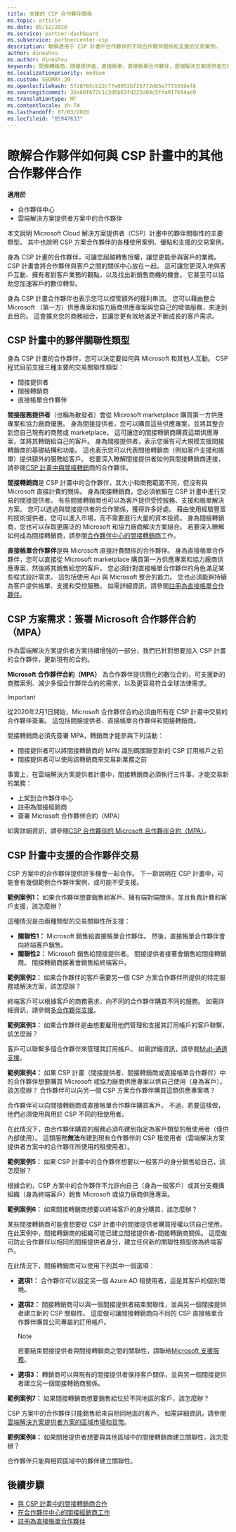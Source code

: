 ```yaml
---
title: 支援的 CSP 合作夥伴關係
ms.topic: article
ms.date: 05/12/2020
ms.service: partner-dashboard
ms.subservice: partnercenter-csp
description: 瞭解適用于 CSP 計畫中合作夥伴的不同合作夥伴關係和支援的交易案例。
author: dineshvu
ms.author: dineshvu
keywords: 間接轉銷商，間接提供者，直接帳單，直接帳單合作夥伴，雲端解決方案提供者方案，CSP 方案，CSP 合作夥伴，CSP 交易
ms.localizationpriority: medium
ms.custom: SEOMAY.20
ms.openlocfilehash: 5728765cb22c77e6052bf2b772d65e777355def6
ms.sourcegitcommit: 36a60f672c1c3d6b63fd225d04c5ffa917694ae0
ms.translationtype: MT
ms.contentlocale: zh-TW
ms.lasthandoff: 07/03/2020
ms.locfileid: "85947633"
---
```

# <a name="learn-how-partners-can-work-with-other-partners-in-the-csp-program"></a>瞭解合作夥伴如何與 CSP 計畫中的其他合作夥伴合作

**適用於**

- 合作夥伴中心
- 雲端解決方案提供者方案中的合作夥伴

本文說明 Microsoft Cloud 解決方案提供者（CSP）計畫中的夥伴關聯性的主要類型。 其中也說明 CSP 方案合作夥伴的各種使用案例、優點和支援的交易案例。

身為 CSP 計畫的合作夥伴，可讓您超越轉售授權，讓您更能參與客戶的業務。 CSP 計畫會將合作夥伴與客戶之間的關係中心放在一起。 這可讓您更深入地與客戶互動、擁有者對客戶業務的觀點，以及找出新銷售商機的機會。 它甚至可以協助您加速客戶的數位轉型。

身為 CSP 計畫合作夥伴也表示您可以控管額外的獲利串流。 您可以藉由整合 Microsoft （第一方）供應專案和協力廠商供應專案與您自己的增值服務，來達到此目的。 這會擴充您的商務組合，並讓您更有效地滿足不斷成長的客戶需求。

## <a name="types-of-partner-relationships-in-the-csp-program"></a>CSP 計畫中的夥伴關聯性類型

身為 CSP 計畫的合作夥伴，您可以決定要如何與 Microsoft 和其他人互動。 CSP 程式目前支援三種主要的交易關聯性類型：

- 間接提供者
- 間接轉銷商
- 直接帳單合作夥伴

**間接服務提供者**（也稱為散發者）會從 Microsoft marketplace 購買第一方供應專案和協力廠商優惠。 身為間接提供者，您可以購買這些供應專案，並將其整合到您自己現有的商務或 marketplace。 這可讓您的間接轉銷商購買這類供應專案，並將其轉銷給自己的客戶。 身為間接提供者，表示您擁有可大規模支援間接轉銷商的基礎結構和功能。 這也表示您可以代表間接轉銷商（例如客戶支援和帳單）提供額外的服務給客戶。 若要深入瞭解間接提供者如何與間接轉銷商連接，請參閱[CSP 計畫中與間接轉銷](indirect-provider-tasks-in-partner-center.md)商的合作夥伴。

**間接轉銷商**是 CSP 計畫中的合作夥伴，其大小和商務範圍不同，但沒有與 Microsoft 直接計費的關係。 身為間接轉銷商，您必須依賴在 CSP 計畫中進行交易的間接提供者。 有些間接轉銷商也可以為客戶提供受控服務、支援和帳單解決方案。 您可以透過與間接提供者的合作關係，獲得許多好處。 藉由使用經驗豐富的技術提供者，您可以進入市場，而不需要進行大量的資本投資。 身為間接轉銷商，您也可以存取更廣泛的 Microsoft 和協力廠商解決方案組合。 若要深入瞭解如何成為間接轉銷商，請參閱[合作夥伴中心的間接轉銷商](indirect-reseller-tasks-in-partner-center.md)工作。

**直接帳單合作夥伴**是與 Microsoft 直接計費關係的合作夥伴。 身為直接帳單合作夥伴，您可以直接從 Microsoft marketplace 購買第一方供應專案和協力廠商供應專案，然後將其銷售給您的客戶。 您必須針對直接帳單合作夥伴的角色滿足某些程式設計需求。 這包括使用 Api 與 Microsoft 整合的能力。 您也必須能夠持續為客戶提供帳單、支援和受控服務。 如需詳細資訊，請參閱[註冊為直接帳單合作夥伴](enrolling-in-the-csp-program.md#enroll-as-a-direct-bill-partner)。

## <a name="csp-program-requirements-signing-the-microsoft-partner-agreement-mpa"></a>CSP 方案需求：簽署 Microsoft 合作夥伴合約（MPA）

作為雲端解決方案提供者方案持續增強的一部分，我們已針對想要加入 CSP 計畫的合作夥伴，更新現有的合約。

**Microsoft 合作夥伴合約（MPA）** 為合作夥伴提供簡化的數位合約，可支援新的商務案例、減少多個合作夥伴合約的需求，以及更容易符合全球法律需求。

>[!IMPORTANT]
> 從2020年2月1日開始，Microsoft 合作夥伴合約必須由所有在 CSP 計畫中交易的合作夥伴簽署。 這包括間接提供者、直接帳單合作夥伴和間接轉銷商。

間接轉銷商必須先簽署 MPA，轉銷商才能參與下列活動：

- 間接提供者可以將間接轉銷商的 MPN 識別碼關聯至新的 CSP 訂用帳戶之前
- 間接提供者可以使用該轉銷商來交易新業務之前

事實上，在雲端解決方案提供者計畫中，間接轉銷商必須執行三件事，才能交易新的業務：

- 上架到合作夥伴中心
- 註冊為間接經銷商
- 簽署 Microsoft 合作夥伴合約（MPA）

如需詳細資訊，請參閱[CSP 合作夥伴的 Microsoft 合作夥伴合約（MPA）](microsoft-partner-agreement.md)。

## <a name="supported-partner-transactions-in-the-csp-program"></a>CSP 計畫中支援的合作夥伴交易

CSP 方案中的合作夥伴提供許多機會一起合作。 下一節說明在 CSP 計畫中，可能會有幾個範例合作夥伴案例，或可能不受支援。

**範例案例1：** 如果合作夥伴想要銷售給客戶、擁有端對端關係，並且負責計費和客戶支援，該怎麼辦？

這種情況是由兩種類型的交易關聯性所支援：

- **關聯性1：** Microsoft 銷售給直接帳單合作夥伴。 然後，直接帳單合作夥伴會向終端客戶銷售。<br>
- **關聯性2：** Microsoft 銷售給間接提供者。 間接提供者接著會銷售給間接轉銷商。 間接轉銷商接著會銷售給終端客戶。</br>

**範例案例2：** 如果合作夥伴的客戶需要另一個 CSP 方案合作夥伴所提供的特定服務或解決方案，該怎麼辦？

終端客戶可以根據客戶的商務需求，向不同的合作夥伴購買不同的服務。 如需詳細資訊，請參閱[多合作夥伴支援](multipartner.md)。

**範例案例3：** 如果合作夥伴是由想要雇用他們管理和支援其訂用帳戶的客戶聯繫，該怎麼辦？

客戶可以聯繫多個合作夥伴來管理其訂用帳戶。 如需詳細資訊，請參閱[Mult-通道支援](multichannel.md)。

**範例案例4：** 如果 CSP 計畫（間接提供者、間接轉銷商或直接帳單合作夥伴）中的合作夥伴想要購買 Microsoft 或協力廠商供應專案以供自己使用（身為客戶），該怎麼辦？ 合作夥伴可以向另一個 CSP 方案合作夥伴購買這類供應專案嗎？

合作夥伴可以向間接轉銷商或直接帳單合作夥伴購買客戶。 不過，若要這樣做，他們必須使用與用於 CSP 不同的租使用者。

在此情況下，由合作夥伴購買的服務必須布建到指定為客戶類型的租使用者（僅供內部使用）。 這類服務**無法**布建到現有合作夥伴的 CSP 租使用者（雲端解決方案提供者方案中的合作夥伴所使用的租使用者）。</br>

**範例案例5：** 如果 CSP 計畫中的合作夥伴想要以一般客戶的身分銷售給自己，該怎麼辦？

根據合約，CSP 方案中的合作夥伴不允許向自己（身為一般客戶）或其分支機搆組織（身為終端客戶）銷售 Microsoft 或協力廠商供應專案。

**範例案例6：** 如果間接轉銷商想要以終端客戶的身分購買，該怎麼辦？

某些間接轉銷商可能會想要從 CSP 計畫中的間接提供者購買授權以供自己使用。 在此案例中，間接轉銷商的組織可能已建立間接提供者-間接轉銷商關係。 這麼做可防止合作夥伴以相同的間接提供者身分，建立任何新的關聯性類型做為終端客戶。

在此情況下，間接轉銷商可以使用下列其中一個選項：

- **選項1：** 合作夥伴可以設定另一個 Azure AD 租使用者，這是其客戶的個別環境。

- **選項2：** 間接轉銷商可以與一個間接提供者結束關聯性，並與另一個間接提供者建立新的 CSP 關聯性。 這麼做可讓間接轉銷商向不同的 CSP 直接帳單合作夥伴購買公司專屬的訂用帳戶。

   >[!NOTE]
   >若要結束間接提供者與間接轉銷商之間的關聯性，請聯絡[Microsoft 支援服務](support-from-microsoft.md)。

- **選項3：** 轉銷商可以與現有的間接提供者保持客戶關係，並與另一個間接提供者建立另一個間接轉銷商關係。

**範例案例7：** 如果間接轉銷商想要銷售給位於不同地區的客戶，該怎麼辦？

CSP 方案中的合作夥伴只能銷售給來自相同地區的客戶。 如需詳細資訊，請參閱[雲端解決方案提供者方案的區域市場和貨幣](regional-authorization-overview.md)。

**範例案例8：** 如果間接提供者想要與其他區域中的間接轉銷商建立關聯性，該怎麼辦？

合作夥伴只能與相同區域中的夥伴建立關聯性。

## <a name="next-steps"></a>後續步驟

- [與 CSP 計畫中的間接轉銷商合作](indirect-provider-tasks-in-partner-center.md)
- [在合作夥伴中心的間接經銷商工作](indirect-reseller-tasks-in-partner-center.md)
- [註冊為直接帳單合作夥伴](enrolling-in-the-csp-program.md#enroll-as-a-direct-bill-partner)